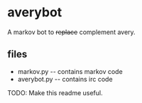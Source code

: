 averybot
========

A markov bot to ~~replace~~ complement avery.

## files
* markov.py -- contains markov code
* averybot.py -- contains irc code

TODO: Make this readme useful.
